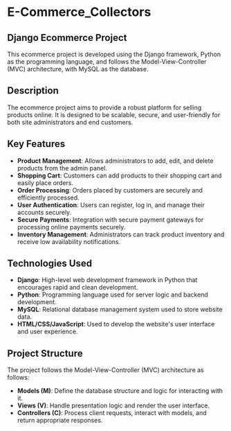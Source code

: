 # E-Commerce_Collectors
## Django Ecommerce Project

This ecommerce project is developed using the Django framework, Python as the programming language, and follows the Model-View-Controller (MVC) architecture, with MySQL as the database.

## Description

The ecommerce project aims to provide a robust platform for selling products online. It is designed to be scalable, secure, and user-friendly for both site administrators and end customers.

## Key Features

- **Product Management**: Allows administrators to add, edit, and delete products from the admin panel.
- **Shopping Cart**: Customers can add products to their shopping cart and easily place orders.
- **Order Processing**: Orders placed by customers are securely and efficiently processed.
- **User Authentication**: Users can register, log in, and manage their accounts securely.
- **Secure Payments**: Integration with secure payment gateways for processing online payments securely.
- **Inventory Management**: Administrators can track product inventory and receive low availability notifications.

## Technologies Used

- **Django**: High-level web development framework in Python that encourages rapid and clean development.
- **Python**: Programming language used for server logic and backend development.
- **MySQL**: Relational database management system used to store website data.
- **HTML/CSS/JavaScript**: Used to develop the website's user interface and user experience.

## Project Structure

The project follows the Model-View-Controller (MVC) architecture as follows:

- **Models (M)**: Define the database structure and logic for interacting with it.
- **Views (V)**: Handle presentation logic and render the user interface.
- **Controllers (C)**: Process client requests, interact with models, and return appropriate responses.
